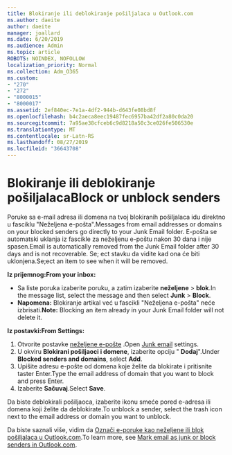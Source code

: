 ```yaml
---
title: Blokiranje ili deblokiranje pošiljalaca u Outlook.com
ms.author: daeite
author: daeite
manager: joallard
ms.date: 6/20/2019
ms.audience: Admin
ms.topic: article
ROBOTS: NOINDEX, NOFOLLOW
localization_priority: Normal
ms.collection: Adm_O365
ms.custom:
- "270"
- "272"
- "8000015"
- "8000017"
ms.assetid: 2ef840ec-7e1a-4df2-944b-d643fe08bd8f
ms.openlocfilehash: b4c2aeca8eec19487fec6957ba42df2a80c0da20
ms.sourcegitcommit: 7a95ae38cfceb6c9d8218a50c3ce026fe506530e
ms.translationtype: MT
ms.contentlocale: sr-Latn-RS
ms.lasthandoff: 08/27/2019
ms.locfileid: "36643708"
---
```

# <a name="block-or-unblock-senders"></a><span data-ttu-id="dbd61-102">Blokiranje ili deblokiranje pošiljalaca</span><span class="sxs-lookup"><span data-stu-id="dbd61-102">Block or unblock senders</span></span>

<span data-ttu-id="dbd61-103">Poruke sa e-mail adresa ili domena na tvoj blokiranih pošiljalaca idu direktno u fasciklu "Neželjena e-pošta".</span><span class="sxs-lookup"><span data-stu-id="dbd61-103">Messages from email addresses or domains on your blocked senders go directly to your Junk Email folder.</span></span> <span data-ttu-id="dbd61-104">E-pošta se automatski uklanja iz fascikle za neželjenu e-poštu nakon 30 dana i nije spasen.</span><span class="sxs-lookup"><span data-stu-id="dbd61-104">Email is automatically removed from the Junk Email folder after 30 days and is not recoverable.</span></span> <span data-ttu-id="dbd61-105">Se; ect stavku da vidite kad ona će biti uklonjena.</span><span class="sxs-lookup"><span data-stu-id="dbd61-105">Se;ect an item to see when it will be removed.</span></span>

<span data-ttu-id="dbd61-106">**Iz prijemnog:**</span><span class="sxs-lookup"><span data-stu-id="dbd61-106">**From your inbox:**</span></span>

- <span data-ttu-id="dbd61-107">Sa liste poruka izaberite poruku, a zatim izaberite **neželjene** > **blok**.</span><span class="sxs-lookup"><span data-stu-id="dbd61-107">In the message list, select the message and then select **Junk** > **Block**.</span></span>
- <span data-ttu-id="dbd61-108">**Napomena:** Blokiranje artikal već u fascikli "Neželjena e-pošta" neće izbrisati.</span><span class="sxs-lookup"><span data-stu-id="dbd61-108">**Note:** Blocking an item already in your Junk Email folder will not delete it.</span></span>

<span data-ttu-id="dbd61-109">**Iz postavki:**</span><span class="sxs-lookup"><span data-stu-id="dbd61-109">**From Settings:**</span></span>

1. <span data-ttu-id="dbd61-110">Otvorite postavke [neželjene e-pošte](https://outlook.live.com/mail/options/mail/junkEmail) .</span><span class="sxs-lookup"><span data-stu-id="dbd61-110">Open [Junk email](https://outlook.live.com/mail/options/mail/junkEmail) settings.</span></span>
2. <span data-ttu-id="dbd61-111">U okviru **Blokirani pošiljaoci i domene**, izaberite opciju " **Dodaj**".</span><span class="sxs-lookup"><span data-stu-id="dbd61-111">Under **Blocked senders and domains**, select **Add**.</span></span>
3. <span data-ttu-id="dbd61-112">Upišite adresu e-pošte od domena koje želite da blokirate i pritisnite taster Enter.</span><span class="sxs-lookup"><span data-stu-id="dbd61-112">Type the email address of domain that you want to block and press Enter.</span></span>
4. <span data-ttu-id="dbd61-113">Izaberite **Sačuvaj**.</span><span class="sxs-lookup"><span data-stu-id="dbd61-113">Select **Save**.</span></span>

<span data-ttu-id="dbd61-114">Da biste deblokirali pošiljaoca, izaberite ikonu smeće pored e-adresa ili domena koji želite da deblokirate.</span><span class="sxs-lookup"><span data-stu-id="dbd61-114">To unblock a sender, select the trash icon next to the email address or domain you want to unblock.</span></span>

<span data-ttu-id="dbd61-115">Da biste saznali više, vidim da [Označi e-poruke kao neželjene ili blok pošiljalaca u Outlook.com](https://support.office.com/article/a3ece97b-82f8-4a5e-9ac3-e92fa6427ae4?wt.mc_id=Office_Outlook_com_Alchemy).</span><span class="sxs-lookup"><span data-stu-id="dbd61-115">To learn more, see [Mark email as junk or block senders in Outlook.com](https://support.office.com/article/a3ece97b-82f8-4a5e-9ac3-e92fa6427ae4?wt.mc_id=Office_Outlook_com_Alchemy).</span></span>